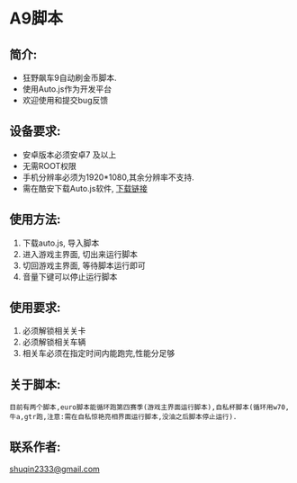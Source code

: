 # A9脚本
## 简介:
* 狂野飙车9自动刷金币脚本.
* 使用Auto.js作为开发平台
* 欢迎使用和提交bug反馈

## 设备要求:
* 安卓版本必须安卓7 及以上
* 无需ROOT权限
* 手机分辨率必须为1920*1080,其余分辨率不支持.
* 需在酷安下载Auto.js软件, [下载链接](https://www.coolapk.com/apk/org.autojs.autojs)

## 使用方法:
1. 下载auto.js, 导入脚本
2. 进入游戏主界面, 切出来运行脚本
3. 切回游戏主界面, 等待脚本运行即可
4. 音量下键可以停止运行脚本

## 使用要求:
1. 必须解锁相关关卡
2. 必须解锁相关车辆
3. 相关车必须在指定时间内能跑完,性能分足够

## 关于脚本:
    目前有两个脚本,euro脚本能循环跑第四赛季(游戏主界面运行脚本),自私杯脚本(循环用w70,牛a,gtr跑,注意:需在自私惊艳亮相界面运行脚本,没油之后脚本停止运行).

## 联系作者:
shuqin2333@gmail.com

